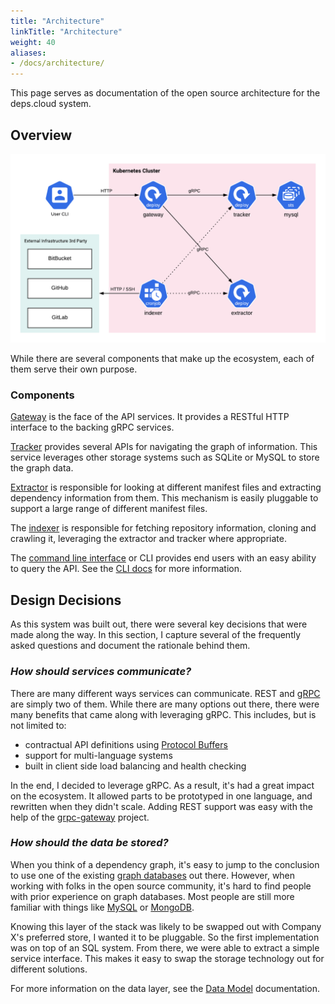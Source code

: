 ```yaml
---
title: "Architecture"
linkTitle: "Architecture"
weight: 40
aliases:
- /docs/architecture/
---
```


This page serves as documentation of the open source architecture for the deps.cloud system.

## Overview

![arch](/images/arch.png)

While there are several components that make up the ecosystem, each of them serve their own purpose.

### Components

[Gateway](https://github.com/depscloud/gateway) is the face of the API services.
It provides a RESTful HTTP interface to the backing gRPC services.

[Tracker](https://github.com/depscloud/tracker) provides several APIs for navigating the graph of information.
This service leverages other storage systems such as SQLite or MySQL to store the graph data.

[Extractor](https://github.com/depscloud/extractor) is responsible for looking at different manifest files and extracting dependency information from them.
This mechanism is easily pluggable to support a large range of different manifest files.

The [indexer](https://github.com/depscloud/indexer) is responsible for fetching repository information, cloning and crawling it, leveraging the extractor and tracker where appropriate.

The [command line interface](https://github.com/depscloud/cli) or CLI provides end users with an easy ability to query the API.
See the [CLI docs](/docs/cli/) for more information.

## Design Decisions

As this system was built out, there were several key decisions that were made along the way.
In this section, I capture several of the frequently asked questions and document the rationale behind them.

### _How should services communicate?_

There are many different ways services can communicate.
REST and [gRPC](https://grpc.io) are simply two of them.
While there are many options out there, there were many benefits that came along with leveraging gRPC.
This includes, but is not limited to:

* contractual API definitions using [Protocol Buffers](https://developers.google.com/protocol-buffers)
* support for multi-language systems
* built in client side load balancing and health checking   

In the end, I decided to leverage gRPC.
As a result, it's had a great impact on the ecosystem.
It allowed parts to be prototyped in one language, and rewritten when they didn't scale.
Adding REST support was easy with the help of the [grpc-gateway](https://github.com/grpc-ecosystem/grpc-gateway) project.

### _How should the data be stored?_

When you think of a dependency graph, it's easy to jump to the conclusion to use one of the existing [graph databases](https://en.wikipedia.org/wiki/Graph_database) out there.
However, when working with folks in the open source community, it's hard to find people with prior experience on graph databases.
Most people are still more familiar with things like [MySQL](https://www.mysql.com/) or [MongoDB](https://www.mongodb.com/).

Knowing this layer of the stack was likely to be swapped out with Company X's preferred store, I wanted it to be pluggable.
So the first implementation was on top of an SQL system.
From there, we were able to extract a simple service interface.
This makes it easy to swap the storage technology out for different solutions.

For more information on the data layer, see the [Data Model](/docs/data-model/) documentation.
